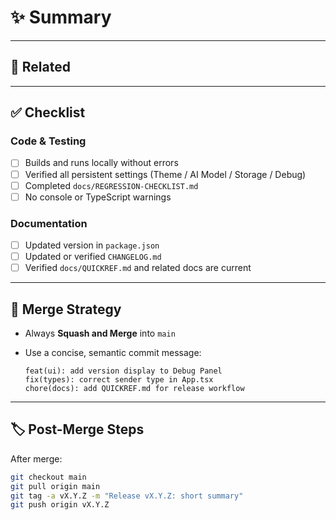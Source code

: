 # ✨ Summary
<!-- Describe the purpose of this PR and summarize key changes -->

---

## 🔗 Related
<!-- Link related issues or discussions (optional) -->

---

## ✅ Checklist

### Code & Testing
- [ ] Builds and runs locally without errors  
- [ ] Verified all persistent settings (Theme / AI Model / Storage / Debug)  
- [ ] Completed `docs/REGRESSION-CHECKLIST.md`  
- [ ] No console or TypeScript warnings  

### Documentation
- [ ] Updated version in `package.json`  
- [ ] Updated or verified `CHANGELOG.md`  
- [ ] Verified `docs/QUICKREF.md` and related docs are current  

---

## 🔀 Merge Strategy
- Always **Squash and Merge** into `main`  
- Use a concise, semantic commit message:

  ```
  feat(ui): add version display to Debug Panel
  fix(types): correct sender type in App.tsx
  chore(docs): add QUICKREF.md for release workflow
  ```

---

## 🏷️ Post-Merge Steps
After merge:
```bash
git checkout main
git pull origin main
git tag -a vX.Y.Z -m "Release vX.Y.Z: short summary"
git push origin vX.Y.Z
```
